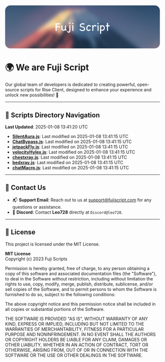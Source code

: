 ![Banner](.github/b.webp)

# 🌍 **We are Fuji Script**

Our global team of developers is dedicated to creating powerful, open-source scripts for Rise Client, designed to enhance your experience and unlock new possibilities! 🌟

---
<!-- SCRIPTS_NAVIGATION_START -->
## 📂 **Scripts Directory Navigation**

**Last Updated**: 2025-01-08 13:41:20 UTC

- **[SilentAura.js](scripts/SilentAura.js)**: Last modified on 2025-01-08 13:41:15 UTC
- **[ChatBypass.js](scripts/ChatBypass.js)**: Last modified on 2025-01-08 13:41:15 UTC
- **[jetpackFly.js](scripts/jetpackFly.js)**: Last modified on 2025-01-08 13:41:15 UTC
- **[velocityHylex.js](scripts/velocityHylex.js)**: Last modified on 2025-01-08 13:41:15 UTC
- **[chestxray.js](scripts/chestxray.js)**: Last modified on 2025-01-08 13:41:15 UTC
- **[bedxray.js](scripts/bedxray.js)**: Last modified on 2025-01-08 13:41:15 UTC
- **[chatMacro.js](scripts/chatMacro.js)**: Last modified on 2025-01-08 13:41:15 UTC

<!-- SCRIPTS_NAVIGATION_END -->

---

## 💬 **Contact Us**  
- 📬 **Support Email**: Reach out to us at [support@fujiscript.com](mailto:support@fujiscript.com) for any questions or assistance.  
- 💬 **Discord**: Contact **Leo728** directly at `Discord@leo728`.

---

## 📜 **License**

This project is licensed under the MIT License.  

**MIT License**  
Copyright (c) 2023 Fuji Scripts  

Permission is hereby granted, free of charge, to any person obtaining a copy of this software and associated documentation files (the "Software"), to deal in the Software without restriction, including without limitation the rights to use, copy, modify, merge, publish, distribute, sublicense, and/or sell copies of the Software, and to permit persons to whom the Software is furnished to do so, subject to the following conditions:  

The above copyright notice and this permission notice shall be included in all copies or substantial portions of the Software.  

THE SOFTWARE IS PROVIDED "AS IS", WITHOUT WARRANTY OF ANY KIND, EXPRESS OR IMPLIED, INCLUDING BUT NOT LIMITED TO THE WARRANTIES OF MERCHANTABILITY, FITNESS FOR A PARTICULAR PURPOSE AND NONINFRINGEMENT. IN NO EVENT SHALL THE AUTHORS OR COPYRIGHT HOLDERS BE LIABLE FOR ANY CLAIM, DAMAGES OR OTHER LIABILITY, WHETHER IN AN ACTION OF CONTRACT, TORT OR OTHERWISE, ARISING FROM, OUT OF OR IN CONNECTION WITH THE SOFTWARE OR THE USE OR OTHER DEALINGS IN THE SOFTWARE.  
